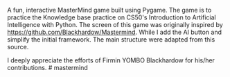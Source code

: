A fun, interactive MasterMind game built using Pygame. The game is to practice the Knowledge base practice on CS50's Introduction to Artificial Intelligence with Python.
The screen of this game  was originally inspired by https://github.com/Blackhardow/Mastermind. While I add the AI button and simplify the initial framework. The main structure were adapted from this source.

I deeply appreciate the efforts of Firmin YOMBO Blackhardow for his/her contributions.
#   m a s t e r m i n d  
 